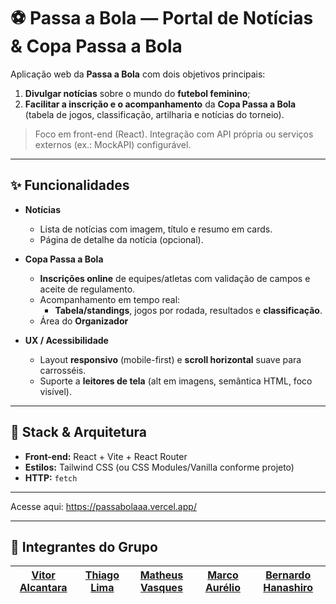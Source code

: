 # ⚽ Passa a Bola — Portal de Notícias & Copa Passa a Bola

Aplicação web da **Passa a Bola** com dois objetivos principais:
1) **Divulgar notícias** sobre o mundo do **futebol feminino**;
2) **Facilitar a inscrição e o acompanhamento** da **Copa Passa a Bola** (tabela de jogos, classificação, artilharia e notícias do torneio).

> Foco em front-end (React). Integração com API própria ou serviços externos (ex.: MockAPI) configurável.

---

## ✨ Funcionalidades

- **Notícias**
  - Lista de notícias com imagem, título e resumo em cards.
  - Página de detalhe da notícia (opcional).

- **Copa Passa a Bola**
  - **Inscrições online** de equipes/atletas com validação de campos e aceite de regulamento.
  - Acompanhamento em tempo real:
    - **Tabela/standings**, jogos por rodada, resultados e **classificação**.
  - Área do **Organizador**

- **UX / Acessibilidade**
  - Layout **responsivo** (mobile-first) e **scroll horizontal** suave para carrosséis.
  - Suporte a **leitores de tela** (alt em imagens, semântica HTML, foco visível).

---

## 🧱 Stack & Arquitetura

- **Front-end:** React + Vite + React Router
- **Estilos:** Tailwind CSS (ou CSS Modules/Vanilla conforme projeto)
- **HTTP:** `fetch`

---

Acesse aqui: https://passabolaaa.vercel.app/

---

## 👥 Integrantes do Grupo
| [Vitor Alcantara](https://github.com/VitorAlcantara-tech) | [Thiago Lima](https://github.com/thiagolima-tech) |  [Matheus Vasques](https://github.com/maatvasques) | [Marco Aurélio](https://github.com/Arriatea) | [Bernardo Hanashiro](https://github.com/BernardoYuji) | 
| :---: | :---: | :---: | :---: | :---: |

